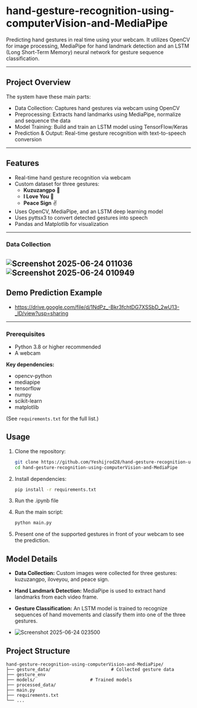 # hand-gesture-recognition-using-computerVision-and-MediaPipe

Predicting hand gestures in real time using your webcam. It utilizes OpenCV for image processing, MediaPipe for hand landmark detection and an LSTM (Long Short-Term Memory) neural network for gesture sequence classification.

---
## Project Overview

The system have these main parts:
- Data Collection: Captures hand gestures via webcam using OpenCV
- Preprocessing: Extracts hand landmarks using MediaPipe, normalize and sequence the data
- Model Training: Build and train an LSTM model using TensorFlow/Keras
- Prediction & Output: Real-time gesture recognition with text-to-speech conversion

---
## Features
- Real-time hand gesture recognition via webcam
- Custom dataset for three gestures:
  - **Kuzuzangpo** 👋
  - **I Love You** 🤟
  - **Peace Sign** ✌️
- Uses OpenCV, MediaPipe, and an LSTM deep learning model
- Uses pyttsx3 to convert detected gestures into speech
- Pandas and Matplotlib for visualization
---
### Data Collection 
 ![Screenshot 2025-06-24 011036](https://github.com/user-attachments/assets/3e22542e-749a-40a2-b347-8a1869c060b9)
 ![Screenshot 2025-06-24 010949](https://github.com/user-attachments/assets/27640571-a218-4ed3-86a8-d14dd1c20f73)
---
## Demo Prediction Example
- https://drive.google.com/file/d/1NdPz_-Bkr3fchtDG7XSSbD_2wU13-_ID/view?usp=sharing
---
### Prerequisites

- Python 3.8 or higher recommended
- A webcam

**Key dependencies:**
- opencv-python
- mediapipe
- tensorflow
- numpy
- scikit-learn
- matplotlib

(See `requirements.txt` for the full list.)

## Usage

1. Clone the repository:
    ```bash
    git clone https://github.com/Yeshijrod28/hand-gesture-recognition-using-computerVision-and-MediaPipe.git
    cd hand-gesture-recognition-using-computerVision-and-MediaPipe
    ```

2. Install dependencies:
    ```bash
    pip install -r requirements.txt
    ```
3. Run the .ipynb file
   
4. Run the main script:
    ```bash
    python main.py
    ```

5. Present one of the supported gestures in front of your webcam to see the prediction.

## Model Details

- **Data Collection:** Custom images were collected for three gestures: kuzuzangpo, iloveyou, and peace sign.
- **Hand Landmark Detection:** MediaPipe is used to extract hand landmarks from each video frame.
- **Gesture Classification:** An LSTM model is trained to recognize sequences of hand movements and classify them into one of the three gestures.
  
- ![Screenshot 2025-06-24 023500](https://github.com/user-attachments/assets/1cbf829c-a405-4789-8b3c-d4c1fefdff7a)


## Project Structure

```
hand-gesture-recognition-using-computerVision-and-MediaPipe/
├── gesture_data/                       # Collected gesture data
├── gesture_env
├── models/                     # Trained models
├── processed_data/
├── main.py
├── requirements.txt
└── ...
```

